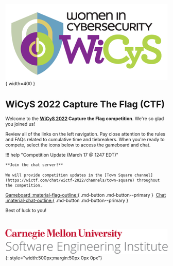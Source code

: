 ![WiCyS Logo](assets/NEWWiCySLogo-transparentbg.png){ width=400 }

# WiCyS 2022 Capture The Flag (CTF)

Welcome to the **[WiCyS 2022](https://www.wicys.org/events/wicys-2022/) Capture the Flag competition**. We're so glad you joined us!

Review all of the links on the left navigation. Pay close attention to the rules and FAQs related to cumulative time and tiebreakers.  When you're ready to compete, select the icons below to access the gameboard and chat.

!!! help "Competition Update (March 17 @ 1247 EDT)"

    **Join the chat server!**

    We will provide competition updates in the [Town Square channel](https://wictf.com/chat/wictf-2022/channels/town-square) throughout the competition.

[Gameboard :material-flag-outline:](https://wictf.com/gameboard/home){ .md-button .md-button--primary }&nbsp;&nbsp;[Chat :material-chat-outline:](https://wictf.com/chat){ .md-button .md-button--primary }

Best of luck to you!

<div class="a2a_kit a2a_kit_size_32 a2a_default_style" style="margin:50px 0px 0px">
<a class="a2a_dd" href="https://www.addtoany.com/share"></a>
<a class="a2a_button_twitter"></a>
<a class="a2a_button_facebook"></a>
<a class="a2a_button_linkedin"></a>
<a class="a2a_button_email"></a>
</div>

![CMU SEI Unitmark](assets/cmu-sei-unitmark.png){: style="width:500px;margin:50px 0px 0px"}